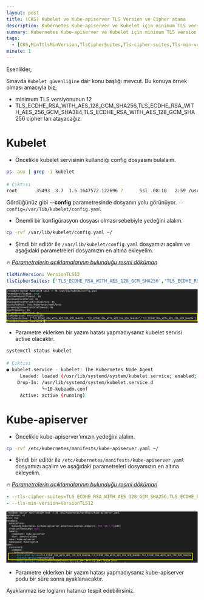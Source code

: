 ```yaml
---
layout: post
title: (CKS) Kubelet ve Kube-apiserver TLS Version ve Cipher atama
description: Kubernetes Kube-apiserver ve Kubelet için minimum TLS version ve Cipher atama
summary: Kubernetes Kube-apiserver ve Kubelet için minimum TLS version ve Cipher atama
tags: 
  - [CKS,MinTtlsMinVersion,TlsCipherSuites,Tls-cipher-suites,Tls-min-version,Kubelet,Kube-apiserver,Kubernetes]
minute: 1
---
```


Esenlikler,

Sınavda `Kubelet güvenliğine` dair konu başlığı mevcut. Bu konuya örnek olması amacıyla biz;

* minimum TLS versiyonunun 12
* TLS_ECDHE_RSA_WITH_AES_128_GCM_SHA256,TLS_ECDHE_RSA_WITH_AES_256_GCM_SHA384,TLS_ECDHE_RSA_WITH_AES_128_GCM_SHA256 cipher ları atayacağız.

# Kubelet 

* Öncelikle kubelet servisinin kullandığı config dosyasını bulalaım.

```bash
ps -aux | grep -i kubelet

# Çıktısı
root       35493  3.7  1.5 1647572 122696 ?      Ssl  08:10   2:59 /usr/bin/kubelet --bootstrap-kubeconfig=/etc/kubernetes/bootstrap-kubelet.conf --kubeconfig=/etc/kubernetes/kubelet.conf --config=/var/lib/kubelet/config.yaml --container-runtime-endpoint=unix:///run/containerd/containerd.sock --pod-infra-container-image=registry.k8s.io/pause:3.9
```

Gördüğünüz gibi **--config** parametresinde dosyanın yolu görünüyor. `--config=/var/lib/kubelet/config.yaml` 

* Önemli bir konfigürasyon dosyası olması sebebiyle yedeğini alalım.

```bash
cp -rvf /var/lib/kubelet/config.yaml ~/
```

* Şimdi bir editör ile `/var/lib/kubelet/config.yaml` dosyamızı açalım ve aşağıdaki parametreleri dosyamızın en altına ekleyelim.

🔥 [_Parametrelerin açıklamalarının bulunduğu resmi döküman_](https://kubernetes.io/docs/reference/config-api/kubelet-config.v1beta1/)

```yaml
tlsMinVersion: VersionTLS12
tlsCipherSuites: ['TLS_ECDHE_RSA_WITH_AES_128_GCM_SHA256','TLS_ECDHE_RSA_WITH_AES_256_GCM_SHA384','TLS_ECDHE_RSA_WITH_AES_128_GCM_SHA256']
```

![](https://raw.githubusercontent.com/sercangezer/sercangezer.github.io/main/images/2023/20230201-kubeletconfig-tls-add.PNG)

* Parametre eklerken bir yazım hatası yapmadıysanız kubelet servisi active olacaktır.

```bash
systemctl status kubelet

# Çıktısı
● kubelet.service - kubelet: The Kubernetes Node Agent
     Loaded: loaded (/usr/lib/systemd/system/kubelet.service; enabled; vendor preset: disabled)
    Drop-In: /usr/lib/systemd/system/kubelet.service.d
             └─10-kubeadm.conf
     Active: active (running) 
```

# Kube-apiserver

* Öncelikle kube-apiserver'ımızın yedeğini alalım.

```bash
cp -rvf /etc/kubernetes/manifests/kube-apiserver.yaml ~/
```

* Şimdi bir editör ile `/etc/kubernetes/manifests/kube-apiserver.yaml` dosyamızı açalım ve aşağıdaki parametreleri dosyamızın en altına ekleyelim.

🔥 [_Parametrelerin açıklamalarının bulunduğu resmi döküman_](https://kubernetes.io/docs/reference/command-line-tools-reference/kube-apiserver/)

```yaml
- --tls-cipher-suites=TLS_ECDHE_RSA_WITH_AES_128_GCM_SHA256,TLS_ECDHE_RSA_WITH_AES_256_GCM_SHA384,TLS_ECDHE_RSA_WITH_AES_128_GCM_SHA256
- --tls-min-version=VersionTLS12
```

![](https://raw.githubusercontent.com/sercangezer/sercangezer.github.io/main/images/2023/20230201-kube-apiserver-tls-add.PNG)

* Parametre eklerken bir yazım hatası yapmadıysanız kube-apiserver podu bir süre sonra ayaklanacaktır.

Ayaklanmaz ise logların hatanızı tespit edebilirsiniz.


